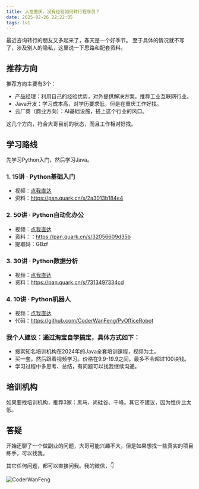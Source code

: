 ```yaml
---
title: 人在重庆，没有经验如何转行程序员？
date: 2025-02-26 22:22:05
tags: 1v1
---
```


最近咨询转行的朋友又多起来了，春天是一个好季节。
至于具体的情况就不写了，涉及别人的隐私，这里说一下思路和配套资料。


## 推荐方向

推荐方向主要有3个：

- 产品经理：利用自己的经验优势，对外提供解决方案。推荐工业互联网行业。
- Java开发：学习成本高，对学历要求低，但是在重庆工作好找。
- 云厂商（商业方向）：AI基础设施，搭上这个行业的风口。

这几个方向，符合大哥目前的状态，而且工作相对好找。

## 学习路线

先学习Python入门，然后学习Java。


### 1. 15讲 · Python基础入门

- 视频：[点我直达](https://www.python-office.com/course-002/15-Python/15-Python.html)
- 资料：https://pan.quark.cn/s/2a3013b184e4

### 2. 50讲 · Python自动化办公

- 视频：[点我直达](https://www.python-office.com/course/50-python-office.html#%E7%BB%99%E5%B0%8F%E7%99%BD%E7%9A%84%E3%80%8A50%E8%AE%B2-%C2%B7-python%E8%87%AA%E5%8A%A8%E5%8C%96%E5%8A%9E%E5%85%AC%E3%80%8B)
- 资料：：https://pan.quark.cn/s/32056609d35b
- 提取码：GBzf

### 3. 30讲 · Python数据分析

- 视频：[点我直达](http://www.python-office.com/course-002/30-Excel/30-Excel.html)
- 资料：https://pan.quark.cn/s/7313497334cd

### 4. 10讲 · Python机器人

- 视频：[点我直达](https://www.python-office.com/course-002/10-PyOfficeRobot/10-PyOfficeRobot.html)
- 代码：https://github.com/CoderWanFeng/PyOfficeRobot



### 我个人建议：通过淘宝自学搞定，具体方式如下：

- 搜索知名培训机构在2024年的Java全套培训课程，视频为主。
- 买一套，然后跟着视频学习。价格在9.9-19.9之间，最多不会超过100块钱。
- 学习过程中多思考、总结，有问题可以找我继续沟通。

## 培训机构

如果要找培训机构，推荐3家：黑马、尚硅谷、千峰。其它不建议，因为性价比太低。


## 答疑

开始还聊了一个做副业的问题，大哥可能兴趣不大，但是如果想找一些真实的项目练手，可以找我。

其它任何问题，都可以直接问我。我的微信，👇

![CoderWanFeng](https://python-office-1300615378.cos.ap-chongqing.myqcloud.com/qr-code.jpg)




